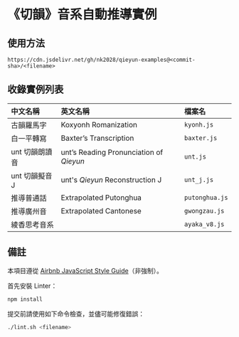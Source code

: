 # 《切韻》音系自動推導實例

## 使用方法

```
https://cdn.jsdelivr.net/gh/nk2028/qieyun-examples@<commit-sha>/<filename>
```

## 收錄實例列表

中文名稱 | 英文名稱 | 檔案名
:- | :- | :-
古韻羅馬字 | Koxyonh Romanization | `kyonh.js`
白一平轉寫 | Baxter’s Transcription | `baxter.js`
unt 切韻朗讀音 | unt’s Reading Pronunciation of _Qieyun_ | `unt.js`
unt 切韻擬音 J | unt's _Qieyun_ Reconstruction J | `unt_j.js`
推導普通話 | Extrapolated Putonghua | `putonghua.js`
推導廣州音 | Extrapolated Cantonese | `gwongzau.js`
綾香思考音系 | | `ayaka_v8.js`

## 備註

本項目遵從 [Airbnb JavaScript Style Guide](https://github.com/airbnb/javascript)（非強制）。

首先安裝 Linter：

```sh
npm install
```

提交前請使用如下命令檢查，並儘可能修復錯誤：

```sh
./lint.sh <filename>
```

